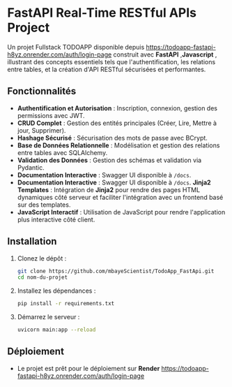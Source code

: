 # FastAPI Real-Time RESTful APIs Project

Un projet Fullstack TODOAPP  disponible depuis https://todoapp-fastapi-h8yz.onrender.com/auth/login-page  construit avec **FastAPI** ,**Javascript**  , illustrant des concepts essentiels tels que l'authentification, les relations entre tables, et la création d'API RESTful sécurisées et performantes.

## Fonctionnalités

- **Authentification et Autorisation** : Inscription, connexion, gestion des permissions avec JWT.
- **CRUD Complet** : Gestion des entités principales (Créer, Lire, Mettre à jour, Supprimer).
- **Hashage Sécurisé** : Sécurisation des mots de passe avec BCrypt.
- **Base de Données Relationnelle** : Modélisation et gestion des relations entre tables avec SQLAlchemy.
- **Validation des Données** : Gestion des schémas et validation via Pydantic.
- **Documentation Interactive** : Swagger UI disponible à `/docs`.
- **Documentation Interactive** : Swagger UI disponible à `/docs`.
 **Jinja2 Templates** : Intégration de **Jinja2** pour rendre des pages HTML dynamiques côté serveur et faciliter l'intégration avec un frontend basé sur des templates.
- **JavaScript Interactif** : Utilisation de JavaScript pour rendre l'application plus interactive côté client.
## Installation

1. Clonez le dépôt :
   ```bash
   git clone https://github.com/mbayeScientist/TodoApp_FastApi.git
   cd nom-du-projet
   ```

2. Installez les dépendances :
   ```bash
   pip install -r requirements.txt
   ```

3. Démarrez le serveur :
   ```bash
   uvicorn main:app --reload
   ```

## Déploiement

- Le projet est prêt pour le déploiement sur **Render** 
https://todoapp-fastapi-h8yz.onrender.com/auth/login-page

